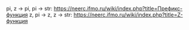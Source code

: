 pi, z -> pi, pi -> str: https://neerc.ifmo.ru/wiki/index.php?title=Префикс-функция
z, pi -> z, z -> str: https://neerc.ifmo.ru/wiki/index.php?title=Z-функция